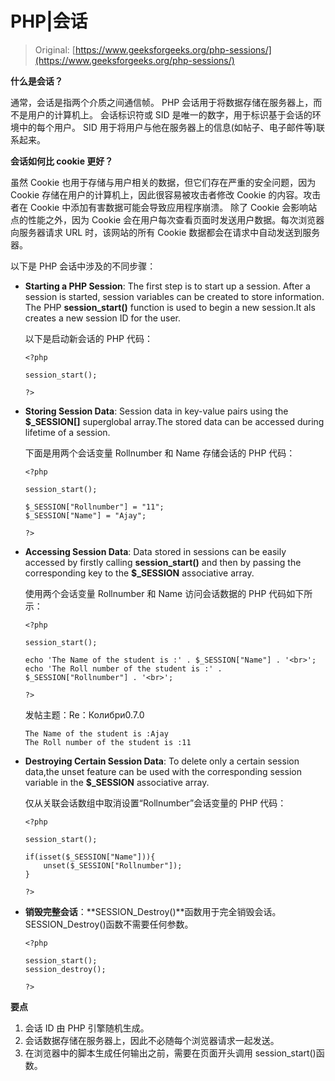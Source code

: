 # PHP|会话

> Original: [https://www.geeksforgeeks.org/php-sessions/](https://www.geeksforgeeks.org/php-sessions/)

**什么是会话？**

通常，会话是指两个介质之间通信帧。 PHP 会话用于将数据存储在服务器上，而不是用户的计算机上。 会话标识符或 SID 是唯一的数字，用于标识基于会话的环境中的每个用户。 SID 用于将用户与他在服务器上的信息(如帖子、电子邮件等)联系起来。

**会话如何比 cookie 更好？**

虽然 Cookie 也用于存储与用户相关的数据，但它们存在严重的安全问题，因为 Cookie 存储在用户的计算机上，因此很容易被攻击者修改 Cookie 的内容。攻击者在 Cookie 中添加有害数据可能会导致应用程序崩溃。
除了 Cookie 会影响站点的性能之外，因为 Cookie 会在用户每次查看页面时发送用户数据。每次浏览器向服务器请求 URL 时，该网站的所有 Cookie 数据都会在请求中自动发送到服务器。

以下是 PHP 会话中涉及的不同步骤：

*   **Starting a PHP Session**: The first step is to start up a session. After a session is started, session variables can be created to store information. The PHP **session_start()** function is used to begin a new session.It als creates a new session ID for the user.

    以下是启动新会话的 PHP 代码：

    ```
    <?php

    session_start();

    ?>
    ```

*   **Storing Session Data**: Session data in key-value pairs using the **$_SESSION[]** superglobal array.The stored data can be accessed during lifetime of a session.

    下面是用两个会话变量 Rollnumber 和 Name 存储会话的 PHP 代码：

    ```
    <?php

    session_start();

    $_SESSION["Rollnumber"] = "11";
    $_SESSION["Name"] = "Ajay";

    ?>
    ```

*   **Accessing Session Data**: Data stored in sessions can be easily accessed by firstly calling **session_start()** and then by passing the corresponding key to the **$_SESSION** associative array.

    使用两个会话变量 Rollnumber 和 Name 访问会话数据的 PHP 代码如下所示：

    ```
    <?php

    session_start();

    echo 'The Name of the student is :' . $_SESSION["Name"] . '<br>'; 
    echo 'The Roll number of the student is :' . $_SESSION["Rollnumber"] . '<br>';

    ?>
    ```

    发帖主题：Re：Колибри0.7.0

    ```
    The Name of the student is :Ajay 
    The Roll number of the student is :11
    ```

*   **Destroying Certain Session Data**: To delete only a certain session data,the unset feature can be used with the corresponding session variable in the **$_SESSION** associative array.

    仅从关联会话数组中取消设置“Rollnumber”会话变量的 PHP 代码：

    ```
    <?php

    session_start();

    if(isset($_SESSION["Name"])){
        unset($_SESSION["Rollnumber"]);
    }

    ?>
    ```

*   **销毁完整会话**：**SESSION_Destroy()**函数用于完全销毁会话。 SESSION_Destroy()函数不需要任何参数。

    ```
    <?php

    session_start();
    session_destroy();

    ?>
    ```

**要点**

1.  会话 ID 由 PHP 引擎随机生成。
2.  会话数据存储在服务器上，因此不必随每个浏览器请求一起发送。
3.  在浏览器中的脚本生成任何输出之前，需要在页面开头调用 session_start()函数。